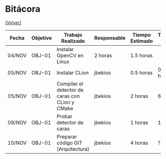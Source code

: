# Bitácora

[(Volver)](../README.md)

| Fecha  | Objetivo  | Trabajo Realizado | Responsable | Tiempo Estimado | Tiempo Real |
|--------|-----------|-------------------|-------------|-----------------|-------------|
| 04/NOV | OBJ-01    | Instalar OpenCV en Linux     | 2 horas    | 1.5 horas |
| 05/NOV | OBJ-01    | Instalar CLion | jbekios |  0.5 horas | 0.3 horas |
| 05/NOV | OBJ-01 | Compilar el detector de caras con CLion y CMake | jbekios | 2 horas | 6 horas |
| 09/NOV | OBJ-01 | Probar detector de caras | jbekios | 1 horas | 1 horas |
| 10/NOV | OBJ-01 | Preparar código GIT (Arquitectura) | jbekios | 4 horas | ? horas |

